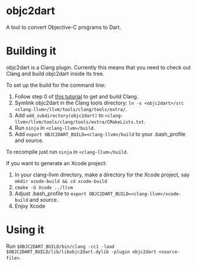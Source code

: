 # objc2dart

A tool to convert Objective-C programs to Dart.

# Building it

objc2dart is a Clang plugin. Currently this means that you need to check out Clang and build objc2dart inside its tree.

To set up the build for the command line:

1. Follow step 0 of [this tutorial](http://clang.llvm.org/docs/LibASTMatchersTutorial.html) to get and build Clang.
2. Symlink objc2dart in the Clang tools directory: `ln -s <objc2dart>/src <clang-llvm>/llvm/tools/clang/tools/extra/`.
3. Add `add_subdirectory(objc2dart)` to `<clang-llvm>/llvm/tools/clang/tools/extra/CMakeLists.txt`.
4. Run `ninja` in `<clang-llvm>/build`.
5. Add `export OBJC2DART_BUILD=<clang-llvm>/build` to your .bash_profile and source.

To recompile just run `ninja` in `<clang-llvm>/build`.

If you want to generate an Xcode project:

1. In your clang-llvm directory, make a directory for the Xcode project, say `mkdir xcode-build && cd xcode-build`
2. `cmake -G Xcode ../llvm`
5. Adjust .bash_profile to `export OBJC2DART_BUILD=<clang-llvm>/xcode-build` and source.
4. Enjoy Xcode

# Using it

Run `$OBJC2DART_BUILD/bin/clang -cc1 -load $OBJC2DART_BUILD/lib/libobjc2dart.dylib -plugin objc2dart <source-file>`.
